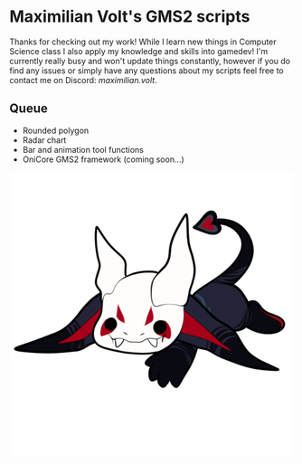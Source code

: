 # Maximilian Volt's GMS2 scripts

Thanks for checking out my work!
While I learn new things in Computer Science class I also apply my knowledge and skills into gamedev!
I'm currently really busy and won't update things constantly, however if you do find any issues or simply have any questions about my scripts feel free to contact me on Discord: *maximilian.volt*.

## Queue

- Rounded polygon
- Radar chart
- Bar and animation tool functions
- OniCore GMS2 framework (coming soon...)

![Chibi Drenneth, artwork by @FrivoMutt!](onicore/drenny.png)
